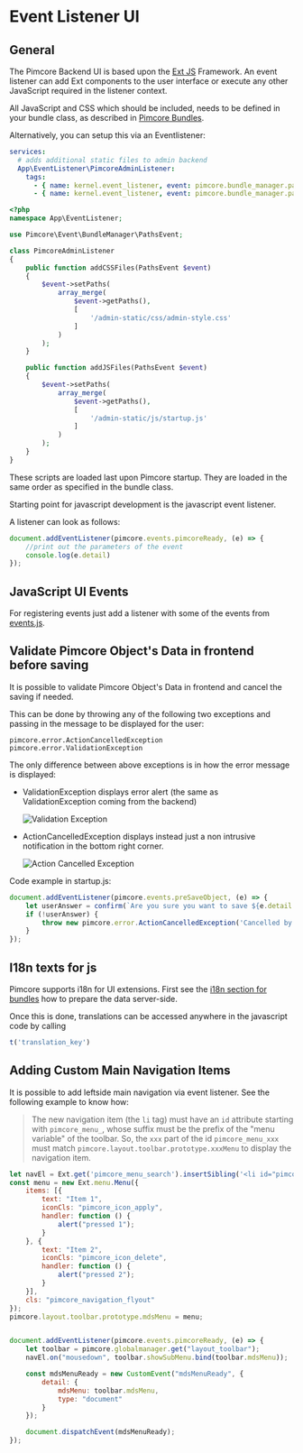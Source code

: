 # Event Listener UI

## General

The Pimcore Backend UI is based upon the [Ext JS](https://www.sencha.com/products/extjs/#overview) Framework. An event listener can
add Ext components to the user interface or execute any other JavaScript required in the listener context.

All JavaScript and CSS which should be included, needs to be defined in your bundle class, as described in 
[Pimcore Bundles](./05_Pimcore_Bundles). 

Alternatively, you can setup this via an Eventlistener:

```yaml
services:
  # adds additional static files to admin backend
  App\EventListener\PimcoreAdminListener:
    tags:
      - { name: kernel.event_listener, event: pimcore.bundle_manager.paths.css, method: addCSSFiles }
      - { name: kernel.event_listener, event: pimcore.bundle_manager.paths.js, method: addJSFiles }
```

```php
<?php
namespace App\EventListener;

use Pimcore\Event\BundleManager\PathsEvent;

class PimcoreAdminListener
{
    public function addCSSFiles(PathsEvent $event)
    {
        $event->setPaths(
            array_merge(
                $event->getPaths(),
                [
                    '/admin-static/css/admin-style.css'
                ]
            )
        );
    }

    public function addJSFiles(PathsEvent $event)
    {
        $event->setPaths(
            array_merge(
                $event->getPaths(),
                [
                    '/admin-static/js/startup.js'
                ]
            )
        );
    }
}
```


These scripts are loaded last upon Pimcore startup. They are loaded in the same order as specified in the bundle class.

Starting point for javascript development is the javascript event listener.

A listener can look as follows: 
```javascript
document.addEventListener(pimcore.events.pimcoreReady, (e) => {
    //print out the parameters of the event
    console.log(e.detail)
});
```

## JavaScript UI Events

For registering events just add a listener with some of the events from [events.js](https://github.com/pimcore/pimcore/blob/11.x/bundles/AdminBundle/public/js/pimcore/events.js). 


## Validate Pimcore Object's Data in frontend before saving

It is possible to validate Pimcore Object's Data in frontend and cancel the saving if needed.

This can be done by throwing any of the following two exceptions and passing in the message to be displayed for the user:

```
pimcore.error.ActionCancelledException
pimcore.error.ValidationException
```


The only difference between above exceptions is in how the error message is displayed:

- ValidationException displays error alert (the same as ValidationException coming from the backend)

  ![Validation Exception](../../img/object-validation-exception.png)

- ActionCancelledException displays instead just a non intrusive notification in the bottom right corner.

  ![Action Cancelled Exception](../../img/object-action-cancelled-exception.png)

Code example in startup.js:

```javascript
document.addEventListener(pimcore.events.preSaveObject, (e) => {
    let userAnswer = confirm(`Are you sure you want to save ${e.detail.object.data.general.o_className}?`);
    if (!userAnswer) {
        throw new pimcore.error.ActionCancelledException('Cancelled by user');
    }
});
```

## I18n texts for js

Pimcore supports i18n for UI extensions. First see the [i18n section for bundles](./README.md) how to prepare the data 
server-side. 

Once this is done, translations can be accessed anywhere in the javascript code by calling

```javascript
t('translation_key')
```

## Adding Custom Main Navigation Items

It is possible to add leftside main navigation via event listener. See the following example to know how: 

> The new navigation item (the `li` tag) must have an `id` attribute starting with `pimcore_menu_`, whose suffix must be the prefix of the "menu variable" of the toolbar.
  So, the `xxx` part of the id `pimcore_menu_xxx` must match `pimcore.layout.toolbar.prototype.xxxMenu` to display the navigation item.

```javascript
let navEl = Ext.get('pimcore_menu_search').insertSibling('<li id="pimcore_menu_mds" data-menu-tooltip="mds extension" class="pimcore_menu_item pimcore_menu_needs_children">mds extension</li>', 'after');
const menu = new Ext.menu.Menu({
    items: [{
        text: "Item 1",
        iconCls: "pimcore_icon_apply",
        handler: function () {
            alert("pressed 1");
        }
    }, {
        text: "Item 2",
        iconCls: "pimcore_icon_delete",
        handler: function () {
            alert("pressed 2");
        }
    }],
    cls: "pimcore_navigation_flyout"
});
pimcore.layout.toolbar.prototype.mdsMenu = menu;


document.addEventListener(pimcore.events.pimcoreReady, (e) => {
    let toolbar = pimcore.globalmanager.get("layout_toolbar");
    navEl.on("mousedown", toolbar.showSubMenu.bind(toolbar.mdsMenu));

    const mdsMenuReady = new CustomEvent("mdsMenuReady", {
        detail: {
            mdsMenu: toolbar.mdsMenu,
            type: "document"
        }
    });

    document.dispatchEvent(mdsMenuReady);
});
```
